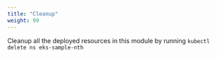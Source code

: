 ```yaml
---
title: "Cleanup"
weight: 99
---
```


Cleanup all the deployed resources in this module by running `kubectl delete ns eks-sample-nth`
